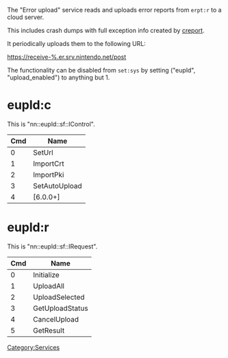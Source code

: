 The "Error upload" service reads and uploads error reports from `erpt:r`
to a cloud server.

This includes crash dumps with full exception info created by
[creport](Creport.md "wikilink").

It periodically uploads them to the following URL:

<https://receive-%.er.srv.nintendo.net/post>

The functionality can be disabled from `set:sys` by setting ("eupld",
"upload\_enabled") to anything but 1.

# eupld:c

This is "nn::eupld::sf::IControl".

| Cmd | Name          |
| --- | ------------- |
| 0   | SetUrl        |
| 1   | ImportCrt     |
| 2   | ImportPki     |
| 3   | SetAutoUpload |
| 4   | \[6.0.0+\]    |

# eupld:r

This is "nn::eupld::sf::IRequest".

| Cmd | Name            |
| --- | --------------- |
| 0   | Initialize      |
| 1   | UploadAll       |
| 2   | UploadSelected  |
| 3   | GetUploadStatus |
| 4   | CancelUpload    |
| 5   | GetResult       |

[Category:Services](Category:Services "wikilink")
